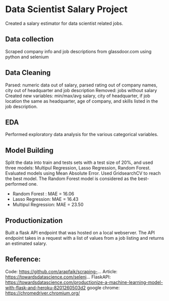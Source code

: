 # Data Scientist Salary Project
Created a salary estimator for data scientist related jobs.

## Data collection
Scraped company info and job descriptions from glassdoor.com using python and selenium

## Data Cleaning
Parsed: numeric data out of salary, parsed rating out of company names, city out of  headquarter and job description 
Removed: jobs without salary
Created new variables: min/max/avg salary, city of headquarter, if job location the same as headquarter, age of company, and skills listed in the job description.

## EDA
Performed exploratory data analysis for the various categorical variables. 

## Model Building
Split the data into train and tests sets with a test size of 20%, and used three models: Multipul Regression, Lasso Regression, Random Forest. <br>
Evaluated models using Mean Absolute Error. Used GridsearchCV to reach the best model. The Random Forest model is considered as the best-performed one.
* Random Forest : MAE = 16.06
* Lasso Regression: MAE = 16.43
* Multipul Regression: MAE = 23.50

## Productionization
Built a flask API endpoint that was hosted on a local webserver. The API endpoint takes in a request with a list of values from a job listing and returns an estimated salary.

## Reference:
Code: https://github.com/arapfaik/scraping-... 
Article: https://towardsdatascience.com/seleni...
FlaskAPI: https://towardsdatascience.com/productionize-a-machine-learning-model-with-flask-and-heroku-8201260503d2
google chrome: https://chromedriver.chromium.org/

